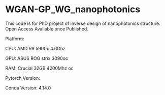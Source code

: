 # WGAN-GP_WG_nanophotonics
This code is for PhD project of inverse design of nanophotonics structure. Open Access Available once Published.

Platform: 

CPU: AMD R9 5900x 4.6Ghz

GPU: ASUS ROG strix 3090oc 

RAM: Crucial 32GB 4200Mhz oc

Pytorch Version: 

Conda Version: 4.14.0




